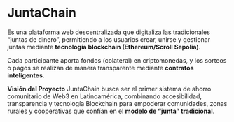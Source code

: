 # JuntaChain   
Es una plataforma web descentralizada que digitaliza las tradicionales “juntas de dinero”, permitiendo a los usuarios crear, unirse y gestionar juntas mediante **tecnología blockchain (Ethereum/Scroll Sepolia)**.

Cada participante aporta fondos (colateral) en criptomonedas, y los sorteos o pagos se realizan de manera transparente mediante **contratos inteligentes**.

**Visión del Proyecto**
JuntaChain busca ser el primer sistema de ahorro comunitario de Web3 en Latinoamérica, combinando accesibilidad, transparencia y tecnología Blockchain para empoderar comunidades, zonas rurales y cooperativas que confían en el **modelo de “junta” tradicional**.
